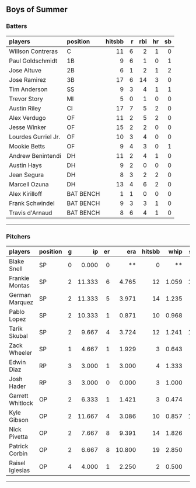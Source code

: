 ## Boys of Summer

### Batters

 
|players             |position  | hitsbb|  r| rbi| hr| sb| 
|:-------------------|:---------|------:|--:|---:|--:|--:| 
|Willson Contreras   |C         |     11|  6|   2|  1|  0| 
|Paul Goldschmidt    |1B        |      9|  6|   1|  0|  1| 
|Jose Altuve         |2B        |      6|  1|   2|  1|  2| 
|Jose Ramirez        |3B        |     17|  6|  14|  3|  0| 
|Tim Anderson        |SS        |      9|  3|   4|  1|  1| 
|Trevor Story        |MI        |      5|  0|   1|  0|  0| 
|Austin Riley        |CI        |     17|  7|   5|  2|  0| 
|Alex Verdugo        |OF        |     11|  2|   5|  2|  0| 
|Jesse Winker        |OF        |     15|  2|   2|  0|  0| 
|Lourdes Gurriel Jr. |OF        |     10|  3|   4|  0|  0| 
|Mookie Betts        |OF        |      9|  4|   3|  0|  1| 
|Andrew Benintendi   |DH        |     11|  2|   4|  1|  0| 
|Austin Hays         |DH        |      9|  2|   0|  0|  0| 
|Jean Segura         |DH        |      8|  3|   2|  2|  0| 
|Marcell Ozuna       |DH        |     13|  4|   6|  2|  0| 
|Alex Kirilloff      |BAT BENCH |      1|  1|   0|  0|  0| 
|Frank Schwindel     |BAT BENCH |      9|  3|   3|  1|  0| 
|Travis d'Arnaud     |BAT BENCH |      8|  6|   4|  1|  0| 


* * *

### Pitchers

 
|players          |position |  g|     ip| er|    era| hitsbb|  whip| so|  w| sv| 
|:----------------|:--------|--:|------:|--:|------:|------:|-----:|--:|--:|--:| 
|Blake Snell      |SP       |  0|  0.000|  0|     **|      0|    **|  0|  0|  0| 
|Frankie Montas   |SP       |  2| 11.333|  6|  4.765|     12| 1.059| 12|  1|  0| 
|German Marquez   |SP       |  2| 11.333|  5|  3.971|     14| 1.235|  8|  0|  0| 
|Pablo Lopez      |SP       |  2| 10.333|  1|  0.871|     10| 0.968|  8|  1|  0| 
|Tarik Skubal     |SP       |  2|  9.667|  4|  3.724|     12| 1.241| 10|  0|  0| 
|Zack Wheeler     |SP       |  1|  4.667|  1|  1.929|      3| 0.643|  3|  0|  0| 
|Edwin Diaz       |RP       |  3|  3.000|  1|  3.000|      4| 1.333|  5|  0|  1| 
|Josh Hader       |RP       |  3|  3.000|  0|  0.000|      3| 1.000|  4|  0|  3| 
|Garrett Whitlock |OP       |  2|  6.333|  1|  1.421|      3| 0.474|  6|  1|  0| 
|Kyle Gibson      |OP       |  2| 11.667|  4|  3.086|     10| 0.857| 16|  1|  0| 
|Nick Pivetta     |OP       |  2|  7.667|  8|  9.391|     14| 1.826|  6|  0|  0| 
|Patrick Corbin   |OP       |  2|  6.667|  8| 10.800|     19| 2.850|  7|  0|  0| 
|Raisel Iglesias  |OP       |  4|  4.000|  1|  2.250|      2| 0.500|  4|  1|  2| 


* * *


